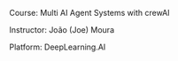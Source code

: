 Course: Multi AI Agent Systems with crewAI

Instructor: João (Joe) Moura

Platform: DeepLearning.AI
